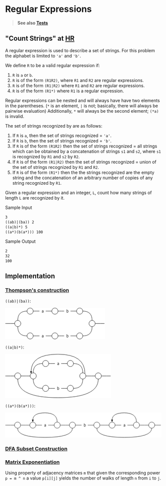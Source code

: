 # Regular Expressions

> **See also [Tests](../../../../test/groovy/strings/regex_count)**

## "Count Strings" at [HR](https://www.hackerrank.com/challenges/count-strings)

A regular expression is used to describe a set of strings. 
For this problem the alphabet is limited to `'a'` and `'b'`.

We define `R` to be a valid regular expression if: 
1) `R` is `a` or `b`. 
2) `R` is of the form `(R1R2)`, where `R1` and `R2` are regular expressions. 
3) `R` is of the form `(R1|R2)` where `R1` and `R2` are regular expressions. 
4) `R` is of the form `(R1*)` where `R1` is a regular expression.

Regular expressions can be nested and will always have have two elements 
in the parentheses. (`*` is an element, `|` is not; basically, there will 
always be pairwise evaluation) Additionally, `*` will always be the second element; 
`(*a)` is invalid.

The set of strings recognized by  are as follows: 
1) If `R` is `a`, then the set of strings recognized = `'a'`. 
2) If `R` is `b`, then the set of strings recognized = `'b'`. 
3) If `R` is of the form `(R1R2)` then the set of strings recognized = all strings 
which can be obtained by a concatenation of strings `s1` and `s2`, where 
`s1` is recognized by `R1` and `s2` by `R2`. 
4) If `R` is of the form `(R1|R2)` then the set of strings recognized = 
union of the set of strings recognized by `R1` and `R2`. 
5) If `R` is of the form `(R1*)` then the the strings recognized are 
the empty string and the concatenation of an arbitrary number of copies 
of any string recognized by `R1`.

Given a regular expression and an integer, `L`, count how many strings of length `L` 
are recognized by it.

Sample Input
```
3  
((ab)|(ba)) 2  
((a|b)*) 5  
((a*)(b(a*))) 100
```

Sample Output
```
2
32
100
```

## Implementation

### [Thompson's construction](https://en.wikipedia.org/wiki/Thompson%27s_construction)

`((ab)|(ba))`:

![((ab)|(ba))](resources/diagram-1.png "((ab)|(ba))")

`((a|b)*)`:

![((a|b)*)](resources/diagram-2.png "((a|b)*)")

`((a*)(b(a*)))`:

![((a*)(b(a*)))](resources/diagram-3.png "((a*)(b(a*)))")

### [DFA Subset Construction](https://en.wikipedia.org/wiki/Powerset_construction)

### [Matrix Exponentiation](http://mathworld.wolfram.com/MatrixPower.html)

Using property of adjacency matrices `m` that given the corresponding
power `p = m ^ n` a value `p[i][j]` yields the number of walks
of length `n` from `i` to `j`.
